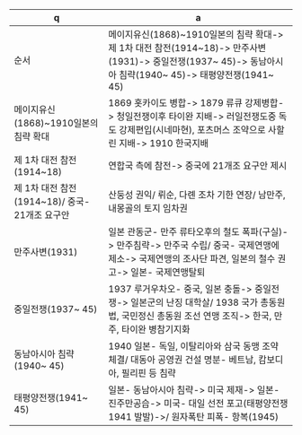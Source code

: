 q | a
---|---
순서		| 메이지유신(1868)~1910일본의 침략 확대-> 제 1차 대전 참전(1914~18)-> 만주사변(1931)-> 중일전쟁(1937~ 45)-> 동남아시아 침략(1940~ 45)-> 태평양전쟁(1941~ 45)
메이지유신(1868)~1910일본의 침략 확대		| 1869 홋카이도 병합-> 1879 류큐 강제병합-> 청일전쟁이후 타이완 지배-> 러일전쟁도중 독도 강제편입(시네마현), 포츠머스 조약으로 사할린 지배-> 1910 한국지배
제 1차 대전 참전(1914~18)		| 연합국 측에 참전-> 중국에 21개조 요구안 제시
제 1차 대전 참전(1914~18)/ 중국- 21개조 요구안		| 산둥성 권익/ 뤼순, 다롄 조차 기한 연장/ 남만주, 내몽골의 토지 임차권
만주사변(1931)		| 일본 관동군- 만주 류타오후의 철도 폭파(구실)-> 만주침략-> 만주국 수립/ 중국- 국제연맹에 제소-> 국제연맹의 조사단 파견, 일본의 철수 권고-> 일본- 국제연맹탈퇴
중일전쟁(1937~ 45)		| 1937 루거우차오- 중국, 일본 충돌-> 중일전쟁-> 일본군의 난징 대학살/ 1938 국가 총동원법, 국민정신 총동원 조선 연맹 조직-> 한국, 만주, 타이완 병참기지화
동남아시아 침략(1940~ 45)		| 1940 일본- 독일, 이탈리아와 삼국 동맹 조약 체결/ 대동아 공영권 건설 명분- 베트남, 캄보디아, 필리핀 등 침략
태평양전쟁(1941~ 45)		| 일본- 동남아시아 침략-> 미국 제재-> 일본- 진주만공습-> 미국- 대일 선전 포고(태평양전쟁 1941 발발)->/ 원자폭탄 피폭- 항복(1945)